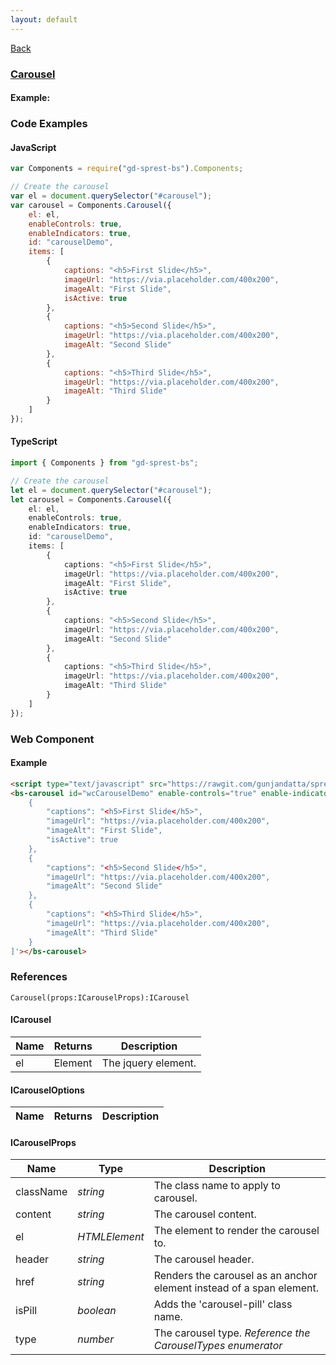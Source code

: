 ```yaml
---
layout: default
---
```

<div class="page-info" markdown="1">

[Back](/bs)

</div>

### [Carousel](https://getbootstrap.com/docs/4.1/components/carousel)

#### Example:

<div id="carouselDemo"></div>

### Code Examples

#### JavaScript
```js
var Components = require("gd-sprest-bs").Components;

// Create the carousel
var el = document.querySelector("#carousel");
var carousel = Components.Carousel({
    el: el,
    enableControls: true,
    enableIndicators: true,
    id: "carouselDemo",
    items: [
        {
            captions: "<h5>First Slide</h5>",
            imageUrl: "https://via.placeholder.com/400x200",
            imageAlt: "First Slide",
            isActive: true
        },
        {
            captions: "<h5>Second Slide</h5>",
            imageUrl: "https://via.placeholder.com/400x200",
            imageAlt: "Second Slide"
        },
        {
            captions: "<h5>Third Slide</h5>",
            imageUrl: "https://via.placeholder.com/400x200",
            imageAlt: "Third Slide"
        }
    ]
});
```
#### TypeScript
```ts
import { Components } from "gd-sprest-bs";

// Create the carousel
let el = document.querySelector("#carousel");
let carousel = Components.Carousel({
    el: el,
    enableControls: true,
    enableIndicators: true,
    id: "carouselDemo",
    items: [
        {
            captions: "<h5>First Slide</h5>",
            imageUrl: "https://via.placeholder.com/400x200",
            imageAlt: "First Slide",
            isActive: true
        },
        {
            captions: "<h5>Second Slide</h5>",
            imageUrl: "https://via.placeholder.com/400x200",
            imageAlt: "Second Slide"
        },
        {
            captions: "<h5>Third Slide</h5>",
            imageUrl: "https://via.placeholder.com/400x200",
            imageAlt: "Third Slide"
        }
    ]
});
```

### Web Component

#### Example

```html
<script type="text/javascript" src="https://rawgit.com/gunjandatta/sprest-bs/master/wc/dist/gd-sprest-bs.js"></script>
<bs-carousel id="wcCarouselDemo" enable-controls="true" enable-indicators="true" items='[
    {
        "captions": "<h5>First Slide</h5>",
        "imageUrl": "https://via.placeholder.com/400x200",
        "imageAlt": "First Slide",
        "isActive": true
    },
    {
        "captions": "<h5>Second Slide</h5>",
        "imageUrl": "https://via.placeholder.com/400x200",
        "imageAlt": "Second Slide"
    },
    {
        "captions": "<h5>Third Slide</h5>",
        "imageUrl": "https://via.placeholder.com/400x200",
        "imageAlt": "Third Slide"
    }
]'></bs-carousel>
```

<bs-carousel id="wcCarouselDemo" enable-controls="true" enable-indicators="true" items='[
    {
        "captions": "<h5>First Slide</h5>",
        "imageUrl": "https://via.placeholder.com/400x200",
        "imageAlt": "First Slide",
        "isActive": true
    },
    {
        "captions": "<h5>Second Slide</h5>",
        "imageUrl": "https://via.placeholder.com/400x200",
        "imageAlt": "Second Slide"
    },
    {
        "captions": "<h5>Third Slide</h5>",
        "imageUrl": "https://via.placeholder.com/400x200",
        "imageAlt": "Third Slide"
    }
]'></bs-carousel>

### References

```
Carousel(props:ICarouselProps):ICarousel
```

#### ICarousel

| Name | Returns | Description |
| --- | --- | --- |
| el | Element | The jquery element. |

#### ICarouselOptions

| Name | Returns | Description |
| --- | --- | --- |

#### ICarouselProps

| Name | Type | Description |
| --- | --- | --- |
| className | _string_ | The class name to apply to carousel. |
| content | _string_ | The carousel content. |
| el | _HTMLElement_ | The element to render the carousel to. |
| header | _string_ | The carousel header. |
| href | _string_ | Renders the carousel as an anchor element instead of a span element. |
| isPill | _boolean_ | Adds the 'carousel-pill' class name. |
| type | _number_ | The carousel type. _Reference the CarouselTypes enumerator_ |

<script src="https://rawgit.com/gunjandatta/sprest-bs/master/wc/dist/gd-sprest-bs.js"></script>
<style>
.carousel { max-width: 400px; }
</style>
<script type="text/javascript">
    // Wait for the window to be loaded
    window.addEventListener("load", function() {
        // See if a carousel exists
        var carousel = document.querySelector("#carouselDemo");
        if(carousel) {
            // Render the carousel
            $REST.Components.Carousel({
                el: carousel,
                enableControls: true,
                enableIndicators: true,
                id: "carouselDemo",
                items: [
                    {
                        captions: "<h5>First Slide</h5>",
                        imageUrl: "https://via.placeholder.com/400x200",
                        imageAlt: "First Slide",
                        isActive: true
                    },
                    {
                        captions: "<h5>Second Slide</h5>",
                        imageUrl: "https://via.placeholder.com/400x200",
                        imageAlt: "Second Slide"
                    },
                    {
                        captions: "<h5>Third Slide</h5>",
                        imageUrl: "https://via.placeholder.com/400x200",
                        imageAlt: "Third Slide"
                    }
                ]
            });
        }
    });
</script>